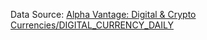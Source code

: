 Data Source: [Alpha Vantage: Digital & Crypto Currencies/DIGITAL_CURRENCY_DAILY](https://www.alphavantage.co/documentation/#digital-currency)
